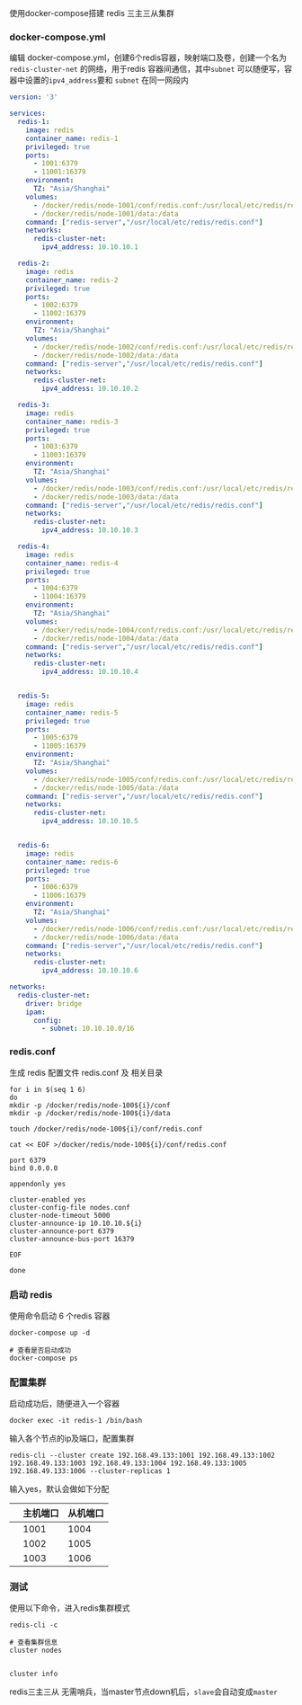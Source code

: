 





使用docker-compose搭建 redis 三主三从集群



### docker-compose.yml

编辑 docker-compose.yml，创建6个redis容器，映射端口及卷，创建一个名为 `redis-cluster-net` 的网络，用于redis 容器间通信，其中`subnet` 可以随便写，容器中设置的`ipv4_address`要和 `subnet` 在同一网段内

```yml
version: '3'

services:
  redis-1:
    image: redis
    container_name: redis-1
    privileged: true
    ports:
      - 1001:6379
      - 11001:16379
    environment:
      TZ: "Asia/Shanghai"
    volumes:
      - /docker/redis/node-1001/conf/redis.conf:/usr/local/etc/redis/redis.conf
      - /docker/redis/node-1001/data:/data
    command: ["redis-server","/usr/local/etc/redis/redis.conf"]
    networks:
      redis-cluster-net:
        ipv4_address: 10.10.10.1

  redis-2:
    image: redis
    container_name: redis-2
    privileged: true
    ports:
      - 1002:6379
      - 11002:16379
    environment:
      TZ: "Asia/Shanghai"
    volumes:
      - /docker/redis/node-1002/conf/redis.conf:/usr/local/etc/redis/redis.conf
      - /docker/redis/node-1002/data:/data
    command: ["redis-server","/usr/local/etc/redis/redis.conf"]
    networks:
      redis-cluster-net:
        ipv4_address: 10.10.10.2

  redis-3:
    image: redis
    container_name: redis-3
    privileged: true
    ports:
      - 1003:6379
      - 11003:16379
    environment:
      TZ: "Asia/Shanghai"
    volumes:
      - /docker/redis/node-1003/conf/redis.conf:/usr/local/etc/redis/redis.conf
      - /docker/redis/node-1003/data:/data
    command: ["redis-server","/usr/local/etc/redis/redis.conf"]
    networks:
      redis-cluster-net:
        ipv4_address: 10.10.10.3

  redis-4:
    image: redis
    container_name: redis-4
    privileged: true
    ports:
      - 1004:6379
      - 11004:16379
    environment:
      TZ: "Asia/Shanghai"
    volumes:
      - /docker/redis/node-1004/conf/redis.conf:/usr/local/etc/redis/redis.conf
      - /docker/redis/node-1004/data:/data
    command: ["redis-server","/usr/local/etc/redis/redis.conf"]
    networks:
      redis-cluster-net:
        ipv4_address: 10.10.10.4


  redis-5:
    image: redis
    container_name: redis-5
    privileged: true
    ports:
      - 1005:6379
      - 11005:16379
    environment:
      TZ: "Asia/Shanghai"
    volumes:
      - /docker/redis/node-1005/conf/redis.conf:/usr/local/etc/redis/redis.conf
      - /docker/redis/node-1005/data:/data
    command: ["redis-server","/usr/local/etc/redis/redis.conf"]
    networks:
      redis-cluster-net:
        ipv4_address: 10.10.10.5


  redis-6:
    image: redis
    container_name: redis-6
    privileged: true
    ports:
      - 1006:6379
      - 11006:16379
    environment:
      TZ: "Asia/Shanghai"
    volumes:
      - /docker/redis/node-1006/conf/redis.conf:/usr/local/etc/redis/redis.conf
      - /docker/redis/node-1006/data:/data
    command: ["redis-server","/usr/local/etc/redis/redis.conf"]
    networks:
      redis-cluster-net:
        ipv4_address: 10.10.10.6

networks:
  redis-cluster-net:
    driver: bridge
    ipam:
      config:
        - subnet: 10.10.10.0/16
```





### redis.conf

生成 redis 配置文件 redis.conf 及 相关目录

```shell
for i in $(seq 1 6)
do
mkdir -p /docker/redis/node-100${i}/conf
mkdir -p /docker/redis/node-100${i}/data

touch /docker/redis/node-100${i}/conf/redis.conf

cat << EOF >/docker/redis/node-100${i}/conf/redis.conf

port 6379
bind 0.0.0.0

appendonly yes

cluster-enabled yes
cluster-config-file nodes.conf
cluster-node-timeout 5000
cluster-announce-ip 10.10.10.${i}
cluster-announce-port 6379
cluster-announce-bus-port 16379

EOF

done
```







### 启动 redis

使用命令启动 6  个redis 容器

```shell
docker-compose up -d

# 查看是否启动成功
docker-compose ps
```







### 配置集群

启动成功后，随便进入一个容器

```shell
docker exec -it redis-1 /bin/bash
```



输入各个节点的ip及端口，配置集群

```shell
redis-cli --cluster create 192.168.49.133:1001 192.168.49.133:1002 192.168.49.133:1003 192.168.49.133:1004 192.168.49.133:1005 192.168.49.133:1006 --cluster-replicas 1
```



输入yes，默认会做如下分配

|      | 主机端口 | 从机端口 |
| ---- | -------- | -------- |
|      | 1001     | 1004     |
|      | 1002     | 1005     |
|      | 1003     | 1006     |





### 测试

使用以下命令，进入redis集群模式

```shell
redis-cli -c

# 查看集群信息
cluster nodes


cluster info
```



redis三主三从 无需哨兵，当master节点down机后，`slave`会自动变成`master`

